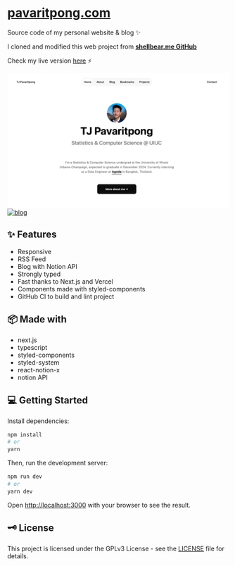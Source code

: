 # [pavaritpong.com](https://pavaritpong.com/)

Source code of my personal website & blog ✨

I cloned and modified this web project from [**shellbear.me GitHub**](https://github.com/shellbear/shellbear.me)

Check my live version [here](https://pavaritpong.com/) ⚡️

[![home](.github/img/home.png)](https://pavaritpong.com/)
[![blog](.github/img/blog.png)](https://pavaritpong.com/)

## ✨ Features

- Responsive
- RSS Feed
- Blog with Notion API
- Strongly typed
- Fast thanks to Next.js and Vercel
- Components made with styled-components
- GitHub CI to build and lint project

## 📦 Made with

- next.js
- typescript
- styled-components
- styled-system
- react-notion-x
- notion API

## 💻 Getting Started

Install dependencies:

```bash
npm install
# or
yarn
```

Then, run the development server:

```bash
npm run dev
# or
yarn dev
```

Open [http://localhost:3000](http://localhost:3000) with your browser to see the result.

## 🗝 License

This project is licensed under the GPLv3 License - see the [LICENSE](LICENSE) file for details.
